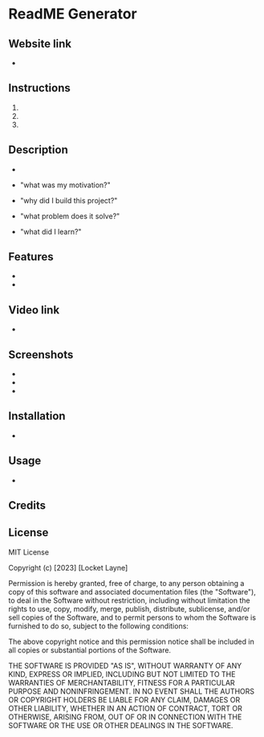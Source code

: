 # ReadME Generator


## Website link

- 

## Instructions
1. 
2. 
3. 

## Description
- 


- "what was my motivation?" 
- "why did I build this project?" 
- "what problem does it solve?" 
- "what did I learn?" 

## Features

- 
- 

## Video link 

-

## Screenshots

- 
- 
- 

## Installation

- 

## Usage

- 

## Credits



## License 

MIT License

Copyright (c) [2023] [Locket Layne]

Permission is hereby granted, free of charge, to any person obtaining a copy
of this software and associated documentation files (the "Software"), to deal
in the Software without restriction, including without limitation the rights
to use, copy, modify, merge, publish, distribute, sublicense, and/or sell
copies of the Software, and to permit persons to whom the Software is
furnished to do so, subject to the following conditions:

The above copyright notice and this permission notice shall be included in all
copies or substantial portions of the Software.

THE SOFTWARE IS PROVIDED "AS IS", WITHOUT WARRANTY OF ANY KIND, EXPRESS OR
IMPLIED, INCLUDING BUT NOT LIMITED TO THE WARRANTIES OF MERCHANTABILITY,
FITNESS FOR A PARTICULAR PURPOSE AND NONINFRINGEMENT. IN NO EVENT SHALL THE
AUTHORS OR COPYRIGHT HOLDERS BE LIABLE FOR ANY CLAIM, DAMAGES OR OTHER
LIABILITY, WHETHER IN AN ACTION OF CONTRACT, TORT OR OTHERWISE, ARISING FROM,
OUT OF OR IN CONNECTION WITH THE SOFTWARE OR THE USE OR OTHER DEALINGS IN THE
SOFTWARE.